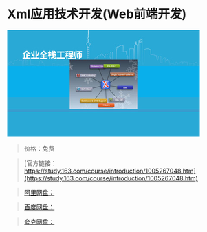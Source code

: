 # Xml应用技术开发(Web前端开发)

![img](../../../assets/study163/free/4ebba5ed-42b5-4545-b073-ddf549118d58.jpg)

> 价格：免费

> [官方链接：https://study.163.com/course/introduction/1005267048.htm](https://study.163.com/course/introduction/1005267048.htm)

> [阿里网盘：]()

> [百度网盘：]()

> [夸克网盘：]()
